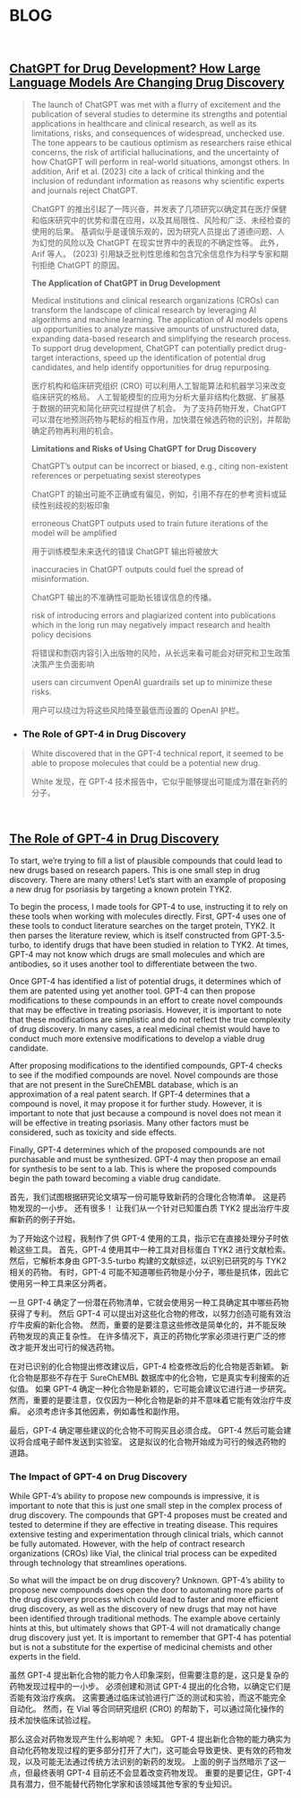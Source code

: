 # BLOG

<br>

## [ChatGPT for Drug Development? How Large Language Models Are Changing Drug Discovery](https://vial.com/blog/articles/chatgpt-for-drug-development-how-large-language-models-are-changing-drug-discovery/&https://vial.com/blog/articles/chatgpt-for-drug-development-how-large-language-models-are-changing-drug-discovery/?utm_source=organic)

> The launch of ChatGPT was met with a flurry of excitement and the publication of several studies to determine its strengths and potential applications in healthcare and clinical research, as well as its limitations, risks, and consequences of widespread, unchecked use. The tone appears to be cautious optimism as researchers raise ethical concerns, the risk of artificial hallucinations, and the uncertainty of how ChatGPT will perform in real-world situations, amongst others. In addition, Arif et al. (2023) cite a lack of critical thinking and the inclusion of redundant information as reasons why scientific experts and journals reject ChatGPT.
>
> ChatGPT 的推出引起了一阵兴奋，并发表了几项研究以确定其在医疗保健和临床研究中的优势和潜在应用，以及其局限性、风险和广泛、未经检查的使用的后果。 基调似乎是谨慎乐观的，因为研究人员提出了道德问题、人为幻觉的风险以及 ChatGPT 在现实世界中的表现的不确定性等。 此外，Arif 等人。 (2023) 引用缺乏批判性思维和包含冗余信息作为科学专家和期刊拒绝 ChatGPT 的原因。
>
> **The Application of ChatGPT in Drug Development**
>
> Medical institutions and clinical research organizations (CROs) can transform the landscape of clinical research by leveraging AI algorithms and machine learning. The application of AI models opens up opportunities to analyze massive amounts of unstructured data, expanding data-based research and simplifying the research process. To support drug development, ChatGPT can potentially predict drug-target interactions, speed up the identification of potential drug candidates, and help identify opportunities for drug repurposing.
>
> 医疗机构和临床研究组织 (CRO) 可以利用人工智能算法和机器学习来改变临床研究的格局。 人工智能模型的应用为分析大量非结构化数据、扩展基于数据的研究和简化研究过程提供了机会。 为了支持药物开发，ChatGPT 可以潜在地预测药物与靶标的相互作用，加快潜在候选药物的识别，并帮助确定药物再利用的机会。
>
> **Limitations and Risks of Using ChatGPT for Drug Discovery**
> 
>
> ChatGPT’s output can be incorrect or biased, e.g., citing non-existent references or perpetuating sexist stereotypes
>
> ChatGPT 的输出可能不正确或有偏见，例如，引用不存在的参考资料或延续性别歧视的刻板印象
> 
> erroneous ChatGPT outputs used to train future iterations of the model will be amplified
> 
> 用于训练模型未来迭代的错误 ChatGPT 输出将被放大
> 
> inaccuracies in ChatGPT outputs could fuel the spread of misinformation.
> 
> ChatGPT 输出的不准确性可能助长错误信息的传播。
> 
> risk of introducing errors and plagiarized content into publications which in the long run may negatively impact research and health policy decisions 
> 
> 将错误和剽窃内容引入出版物的风险，从长远来看可能会对研究和卫生政策决策产生负面影响
> 
> users can circumvent OpenAI guardrails set up to minimize these risks.
> 
> 用户可以绕过为将这些风险降至最低而设置的 OpenAI 护栏。
>
* ### The Role of GPT-4 in Drug Discovery
> White discovered that in the GPT-4 technical report, it seemed to be able to propose molecules that could be a potential new drug.
> 
> White 发现，在 GPT-4 技术报告中，它似乎能够提出可能成为潜在新药的分子。


<br>

## [The Role of GPT-4 in Drug Discovery](https://vial.com/blog/articles/the-role-of-gpt-4-in-drug-discovery/?utm_source=organic)

To start, we’re trying to fill a list of plausible compounds that could lead to new drugs based on research papers. This is one small step in drug discovery. There are many others! Let’s start with an example of proposing a new drug for psoriasis by targeting a known protein TYK2.

To begin the process, I made tools for GPT-4 to use, instructing it to rely on these tools when working with molecules directly. First, GPT-4 uses one of these tools to conduct literature searches on the target protein, TYK2. It then parses the literature review, which is itself constructed from GPT-3.5-turbo, to identify drugs that have been studied in relation to TYK2. At times, GPT-4 may not know which drugs are small molecules and which are antibodies, so it uses another tool to differentiate between the two.

Once GPT-4 has identified a list of potential drugs, it determines which of them are patented using yet another tool. GPT-4 can then propose modifications to these compounds in an effort to create novel compounds that may be effective in treating psoriasis. However, it is important to note that these modifications are simplistic and do not reflect the true complexity of drug discovery. In many cases, a real medicinal chemist would have to conduct much more extensive modifications to develop a viable drug candidate.

After proposing modifications to the identified compounds, GPT-4 checks to see if the modified compounds are novel. Novel compounds are those that are not present in the SureChEMBL database, which is an approximation of a real patent search. If GPT-4 determines that a compound is novel, it may propose it for further study. However, it is important to note that just because a compound is novel does not mean it will be effective in treating psoriasis. Many other factors must be considered, such as toxicity and side effects.

Finally, GPT-4 determines which of the proposed compounds are not purchasable and must be synthesized. GPT-4 may then propose an email for synthesis to be sent to a lab. This is where the proposed compounds begin the path toward becoming a viable drug candidate.


首先，我们试图根据研究论文填写一份可能导致新药的合理化合物清单。 这是药物发现的一小步。 还有很多！ 让我们从一个针对已知蛋白质 TYK2 提出治疗牛皮癣新药的例子开始。

为了开始这个过程，我制作了供 GPT-4 使用的工具，指示它在直接处理分子时依赖这些工具。 首先，GPT-4 使用其中一种工具对目标蛋白 TYK2 进行文献检索。 然后，它解析本身由 GPT-3.5-turbo 构建的文献综述，以识别已研究的与 TYK2 相关的药物。 有时，GPT-4 可能不知道哪些药物是小分子，哪些是抗体，因此它使用另一种工具来区分两者。

一旦 GPT-4 确定了一份潜在药物清单，它就会使用另一种工具确定其中哪些药物获得了专利。 然后 GPT-4 可以提出对这些化合物的修改，以努力创造可能有效治疗牛皮癣的新化合物。 然而，重要的是要注意这些修改是简单化的，并不能反映药物发现的真正复杂性。 在许多情况下，真正的药物化学家必须进行更广泛的修改才能开发出可行的候选药物。

在对已识别的化合物提出修改建议后，GPT-4 检查修改后的化合物是否新颖。 新化合物是那些不存在于 SureChEMBL 数据库中的化合物，它是真实专利搜索的近似值。 如果 GPT-4 确定一种化合物是新颖的，它可能会建议它进行进一步研究。 然而，重要的是要注意，仅仅因为一种化合物是新的并不意味着它能有效治疗牛皮癣。 必须考虑许多其他因素，例如毒性和副作用。

最后，GPT-4 确定哪些建议的化合物不可购买且必须合成。 GPT-4 然后可能会建议将合成电子邮件发送到实验室。 这是拟议的化合物开始成为可行的候选药物的道路。

### The Impact of GPT-4 on Drug Discovery

While GPT-4’s ability to propose new compounds is impressive, it is important to note that this is just one small step in the complex process of drug discovery. The compounds that GPT-4 proposes must be created and tested to determine if they are effective in treating disease. This requires extensive testing and experimentation through clinical trials, which cannot be fully automated. However, with the help of contract research organizations (CROs) like Vial, the clinical trial process can be expedited through technology that streamlines operations.

So what will the impact be on drug discovery? Unknown. GPT-4’s ability to propose new compounds does open the door to automating more parts of the drug discovery process which could lead to faster and more efficient drug discovery, as well as the discovery of new drugs that may not have been identified through traditional methods. The example above certainly hints at this, but ultimately shows that GPT-4 will not dramatically change drug discovery just yet. It is important to remember that GPT-4 has potential but is not a substitute for the expertise of medicinal chemists and other experts in the field.

虽然 GPT-4 提出新化合物的能力令人印象深刻，但需要注意的是，这只是复杂的药物发现过程中的一小步。 必须创建和测试 GPT-4 提出的化合物，以确定它们是否能有效治疗疾病。 这需要通过临床试验进行广泛的测试和实验，而这不能完全自动化。 然而，在 Vial 等合同研究组织 (CRO) 的帮助下，可以通过简化操作的技术加快临床试验过程。

那么这会对药物发现产生什么影响呢？ 未知。 GPT-4 提出新化合物的能力确实为自动化药物发现过程的更多部分打开了大门，这可能会导致更快、更有效的药物发现，以及可能无法通过传统方法识别的新药的发现。 上面的例子当然暗示了这一点，但最终表明 GPT-4 目前还不会显着改变药物发现。 重要的是要记住，GPT-4 具有潜力，但不能替代药物化学家和该领域其他专家的专业知识。